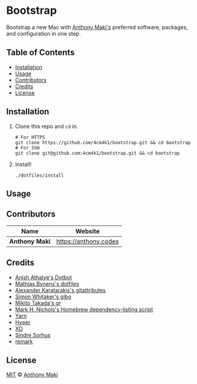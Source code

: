 # Bootstrap

Bootstrap a new Mac with [Anthony Maki's](https://github.com/4cm4k1) preferred software, packages, and configuration in one step.


## Table of Contents

* [Installation](#installation)
* [Usage](#usage)
* [Contributors](#contributors)
* [Credits](#credits)
* [License](#license)


## Installation

1. Clone this repo and `cd` in.

   ```shell
   # For HTTPS
   git clone https://github.com/4cm4k1/bootstrap.git && cd bootstrap
   # For SSH
   git clone git@github.com:4cm4k1/bootstrap.git && cd bootstrap
   ```

2. Install!

   ```shell
   ./dotfiles/install
   ```


## Usage


## Contributors

| Name             | Website                 |
| ---------------- | ----------------------- |
| **Anthony Maki** | <https://anthony.codes> |


## Credits

* [Anish Athalye's Dotbot](https://github.com/anishathalye/dotbot)
* [Mathias Bynens's dotfiles](https://github.com/mathiasbynens/dotfiles)
* [Alexander Karatarakis's gitattributes](https://github.com/alexkaratarakis/gitattributes)
* [Simon Whitaker's gibo](https://github.com/simonwhitaker/gibo)
* [Mikito Takada's gr](https://github.com/mixu/gr)
* [Mark H. Nichols's Homebrew dependency-listing script](https://zanshin.net/2014/02/03/how-to-list-brew-dependencies/)
* [Yarn](https://yarnpkg.com)
* [Hyper](https://hyper.is)
* [XO](https://github.com/sindresorhus/xo)
* [Sindre Sorhus](https://github.com/sindresorhus)
* [remark](https://github.com/wooorm/remark)


## License

[MIT](LICENSE) © [Anthony Maki](https://anthony.codes)
